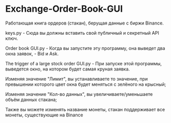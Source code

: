 # Exchange-Order-Book-GUI
Работающая книга ордеров (стакан), берущая данные с биржи Binance.

keys.py - Сюда вы должны вставить свой публичный и секретный API ключ.

Order book GUI.py - Когда вы запустите эту программу, она выведет два окна заявок, - Bid и Ask.

The trigger of a large stock order GUI.py - При запуске этой программы, выведется окно, на котором будет самая круная заявка.

  Изменяя значение "Лимит", вы устанавливаете то значение, при превышении которого цвет окна будет меняться с зелёного на крысный;
  
  Изменяя значение "Кол-во данных", вы увеличиваете/уменьшаете объём данных стакана;
  
  Также вы можете изменять название монеты, стакан поддерживает все монеты, существующие на Binance
